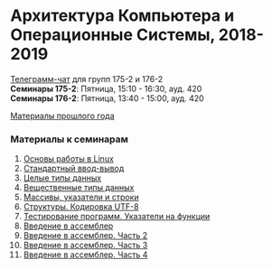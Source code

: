 # Архитектура Компьютера и Операционные Системы, 2018-2019

[Телеграмм-чат](https://t-do.ru/joinchat/A1QZuRKSU4kST25wU-pwCA) для групп 175-2 и 176-2  
**Семинары 175-2**: Пятница, 15:10 - 16:30, ауд. 420  
**Семинары 176-2**: Пятница, 13:40 - 15:00, ауд. 420   

[Материалы прошлого года](https://github.com/hseos/hseos-course/tree/master/2017)

### Материалы к семинарам
1. [Основы работы в Linux](seminars/01/)
2. [Стандартный ввод-вывод](seminars/02/)
3. [Целые типы данных](seminars/03/)
4. [Вещественные типы данных](seminars/04/)
5. [Массивы, указатели и строки](seminars/05/)
6. [Структуры. Кодировка UTF-8](seminars/06/)
7. [Тестирование программ. Указатели на функции](seminars/07/)
8. [Введение в ассемблер](seminars/08/)
9. [Введение в ассемблер. Часть 2](seminars/09/)
10. [Введение в ассемблер. Часть 3](seminars/10/)
11. [Введение в ассемблер. Часть 4](seminars/11/)